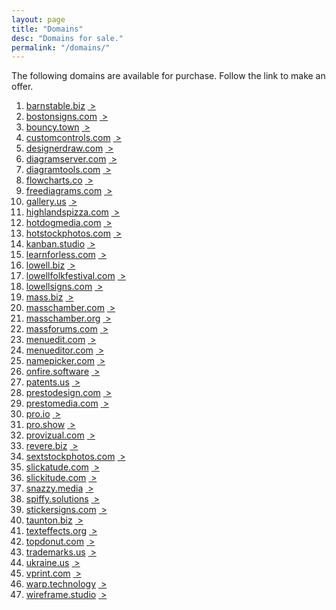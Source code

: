 ```yaml
---
layout: page
title: "Domains"
desc: "Domains for sale."
permalink: "/domains/"
---
```


<div class="teaser b60">The following domains are available for purchase.  Follow the link to make an offer.</div>

<ol>
<li><a target="_blank" href="https://goo.gl/forms/ZQ7LYP8EYMEbdP492">
barnstable.biz</a> <a href="http://barnstable.biz">&nbsp;&gt;</a></li>

<li><a target="_blank" href="https://goo.gl/forms/ZQ7LYP8EYMEbdP492">
bostonsigns.com</a> <a href="http://bostonsigns.com">&nbsp;&gt;</a></li>

<li><a target="_blank" href="https://goo.gl/forms/ZQ7LYP8EYMEbdP492">
bouncy.town</a> <a href="http://bouncy.town">&nbsp;&gt;</a></li>

<li><a target="_blank" href="https://goo.gl/forms/ZQ7LYP8EYMEbdP492">
customcontrols.com</a> <a href="http://customcontrols.com">&nbsp;&gt;</a></li>

<li><a target="_blank" href="https://goo.gl/forms/ZQ7LYP8EYMEbdP492">
designerdraw.com</a> <a href="http://designerdraw.com">&nbsp;&gt;</a></li>

<li><a target="_blank" href="https://goo.gl/forms/ZQ7LYP8EYMEbdP492">
diagramserver.com</a> <a href="http://diagramserver.com">&nbsp;&gt;</a></li>

<li><a target="_blank" href="https://goo.gl/forms/ZQ7LYP8EYMEbdP492">
diagramtools.com</a> <a href="http://diagramtools.com">&nbsp;&gt;</a></li>

<li><a target="_blank" href="https://goo.gl/forms/ZQ7LYP8EYMEbdP492">
flowcharts.co</a> <a href="http://flowcharts.co">&nbsp;&gt;</a></li>

<li><a target="_blank" href="https://goo.gl/forms/ZQ7LYP8EYMEbdP492">
freediagrams.com</a> <a href="http://freediagrams.com">&nbsp;&gt;</a></li>

<li><a target="_blank" href="https://goo.gl/forms/ZQ7LYP8EYMEbdP492">
gallery.us</a> <a href="http://gallery.us">&nbsp;&gt;</a></li>

<li><a target="_blank" href="https://goo.gl/forms/ZQ7LYP8EYMEbdP492">
highlandspizza.com</a> <a href="http://highlandspizza.com">&nbsp;&gt;</a></li>

<li><a target="_blank" href="https://goo.gl/forms/ZQ7LYP8EYMEbdP492">
hotdogmedia.com</a> <a href="http://hotdogmedia.com">&nbsp;&gt;</a></li>

<li><a target="_blank" href="https://goo.gl/forms/ZQ7LYP8EYMEbdP492">
hotstockphotos.com</a> <a href="http://hotstockphotos.com">&nbsp;&gt;</a></li>

<li><a target="_blank" href="https://goo.gl/forms/ZQ7LYP8EYMEbdP492">
kanban.studio</a> <a href="http://kanban.studio">&nbsp;&gt;</a></li>

<li><a target="_blank" href="https://goo.gl/forms/ZQ7LYP8EYMEbdP492">
learnforless.com</a> <a href="http://learnforless.com">&nbsp;&gt;</a></li>

<li><a target="_blank" href="https://goo.gl/forms/ZQ7LYP8EYMEbdP492">
lowell.biz</a> <a href="http://lowell.biz">&nbsp;&gt;</a></li>

<li><a target="_blank" href="https://goo.gl/forms/ZQ7LYP8EYMEbdP492">
lowellfolkfestival.com</a> <a href="http://lowellfolkfestival.com">&nbsp;&gt;</a></li>

<li><a target="_blank" href="https://goo.gl/forms/ZQ7LYP8EYMEbdP492">
lowellsigns.com</a> <a href="http://lowellsigns.com">&nbsp;&gt;</a></li>

<li><a target="_blank" href="https://goo.gl/forms/ZQ7LYP8EYMEbdP492">
mass.biz</a> <a href="http://mass.biz">&nbsp;&gt;</a></li>

<li><a target="_blank" href="https://goo.gl/forms/ZQ7LYP8EYMEbdP492">
masschamber.com</a> <a href="http://masschamber.com">&nbsp;&gt;</a></li>

<li><a target="_blank" href="https://goo.gl/forms/ZQ7LYP8EYMEbdP492">
masschamber.org</a> <a href="http://masschamber.org">&nbsp;&gt;</a></li>

<li><a target="_blank" href="https://goo.gl/forms/ZQ7LYP8EYMEbdP492">
massforums.com</a> <a href="http://massforums.com">&nbsp;&gt;</a></li>

<li><a target="_blank" href="https://goo.gl/forms/ZQ7LYP8EYMEbdP492">
menuedit.com</a> <a href="http://menuedit.com">&nbsp;&gt;</a></li>

<li><a target="_blank" href="https://goo.gl/forms/ZQ7LYP8EYMEbdP492">
menueditor.com</a> <a href="http://menueditor.com">&nbsp;&gt;</a></li>

<li><a target="_blank" href="https://goo.gl/forms/ZQ7LYP8EYMEbdP492">
namepicker.com</a> <a href="http://namepicker.com">&nbsp;&gt;</a></li>

<li><a target="_blank" href="https://goo.gl/forms/ZQ7LYP8EYMEbdP492">
onfire.software</a> <a href="http://onfire.software">&nbsp;&gt;</a></li>

<li><a target="_blank" href="https://flippa.com/7067609-patents-us">
patents.us</a> <a href="http://patents.us">&nbsp;&gt;</a></li>

<li><a target="_blank" href="https://goo.gl/forms/ZQ7LYP8EYMEbdP492">
prestodesign.com</a> <a href="http://prestodesign.com">&nbsp;&gt;</a></li>

<li><a target="_blank" href="https://goo.gl/forms/ZQ7LYP8EYMEbdP492">
prestomedia.com</a> <a href="http://prestomedia.com">&nbsp;&gt;</a></li>

<li><a target="_blank" href="https://flippa.com/7001823-pro-io">
pro.io</a> <a href="http://pro.io">&nbsp;&gt;</a></li>

<li><a target="_blank" href="https://goo.gl/forms/ZQ7LYP8EYMEbdP492">
pro.show</a> <a href="http://pro.show">&nbsp;&gt;</a></li>

<li><a target="_blank" href="https://goo.gl/forms/ZQ7LYP8EYMEbdP492">
provizual.com</a> <a href="http://provizual.com">&nbsp;&gt;</a></li>

<li><a target="_blank" href="https://goo.gl/forms/ZQ7LYP8EYMEbdP492">
revere.biz</a> <a href="http://revere.biz">&nbsp;&gt;</a></li>

<li><a target="_blank" href="https://goo.gl/forms/ZQ7LYP8EYMEbdP492">
sextstockphotos.com</a> <a href="http://sexystockphotos.com">&nbsp;&gt;</a></li>

<li><a target="_blank" href="https://goo.gl/forms/ZQ7LYP8EYMEbdP492">
slickatude.com</a> <a href="http://slickatude.com">&nbsp;&gt;</a></li>

<li><a target="_blank" href="https://goo.gl/forms/ZQ7LYP8EYMEbdP492">
slickitude.com</a> <a href="http://slickitude.com">&nbsp;&gt;</a></li>

<li><a target="_blank" href="https://goo.gl/forms/ZQ7LYP8EYMEbdP492">
snazzy.media</a> <a href="http://snazzy.media">&nbsp;&gt;</a></li>

<li><a target="_blank" href="https://goo.gl/forms/ZQ7LYP8EYMEbdP492">
spiffy.solutions</a> <a href="http://spiffy.solutions">&nbsp;&gt;</a></li>

<li><a target="_blank" href="https://goo.gl/forms/ZQ7LYP8EYMEbdP492">
stickersigns.com</a> <a href="http://stickersigns.com">&nbsp;&gt;</a></li>

<li><a target="_blank" href="https://goo.gl/forms/ZQ7LYP8EYMEbdP492">
taunton.biz</a> <a href="http://taunton.biz">&nbsp;&gt;</a></li>

<li><a target="_blank" href="https://goo.gl/forms/ZQ7LYP8EYMEbdP492">
texteffects.org</a> <a href="http://texteffects.org">&nbsp;&gt;</a></li>

<li><a target="_blank" href="https://goo.gl/forms/ZQ7LYP8EYMEbdP492">
topdonut.com</a> <a href="http://topdonut.com">&nbsp;&gt;</a></li>

<li><a target="_blank" href="https://flippa.com/7067648-trademarks-us">
trademarks.us</a> <a href="http://trademarks.us">&nbsp;&gt;</a></li>

<li><a target="_blank" href="https://goo.gl/forms/ZQ7LYP8EYMEbdP492">
ukraine.us</a> <a href="http://ukraine.us">&nbsp;&gt;</a></li>

<li><a target="_blank" href="https://goo.gl/forms/ZQ7LYP8EYMEbdP492">
vprint.com</a> <a href="http://vprint.com">&nbsp;&gt;</a></li>

<li><a target="_blank" href="https://goo.gl/forms/ZQ7LYP8EYMEbdP492">
warp.technology</a> <a href="http://warp.technology">&nbsp;&gt;</a></li>

<li><a target="_blank" href="https://goo.gl/forms/ZQ7LYP8EYMEbdP492">
wireframe.studio</a> <a href="http://wireframe.studio">&nbsp;&gt;</a></li>
 
</ol>
